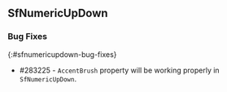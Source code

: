 ## SfNumericUpDown

### Bug Fixes
{:#sfnumericupdown-bug-fixes}

* \#283225 - `AccentBrush` property will be working properly in `SfNumericUpDown`.

